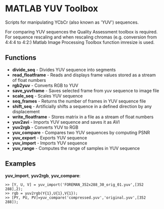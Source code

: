 MATLAB YUV Toolbox
==================

Scripts for manipulating YCbCr (also known as 'YUV') sequences. 

For comparing YUV sequences the Quality Assessment toolbox is required. For sequence rescaling and when rescaling chromas (e.g. conversion from 4:4:4 to 4:2:) Matlab Image Processing Toolbox function imresize is used. 


Functions
---------

 - **divide_seq** - Divides YUV sequence into segments
 - **read_floatframe** - Reads and displays frame values stored as a stream of float numbers
 - **rgb2yuv** - Converts RGB to YUV
 - **save_yuvframe** - Saves selected frame from yuv sequence to image file
 - **scale_seq** - Scales YUV sequence
 - **seq_frames** - Returns the number of frames in YUV sequence file
 - **shift_seq** - Artificially shifts a sequence in a defined direction by any displacement
 - **write_floatframe** - Stores matrix in a file as a stream of float numbers
 - **yuv2avi** - Imports YUV sequence and saves it as AVI
 - **yuv2rgb** - Converts YUV to RGB
 - **yuv_compare** - Compares two YUV sequences by computing PSNR
 - **yuv_export** - Exports YUV sequence
 - **yuv_import** - Imports YUV sequence
 - **yuv_range** - Computes the range of samples in YUV sequence 

  
Examples
--------
**yuv\_import**, **yuv2rgb**, **yuv\_compare**:

	>> [Y, U, V] = yuv_import('FOREMAN_352x288_30_orig_01.yuv',[352 288],2);
	>> rgb = yuv2rgb(Y{1},U{1},V{1});
	>> [PY, PU, PV]=yuv_compare('compressed.yuv','original.yuv',[352 288]);
